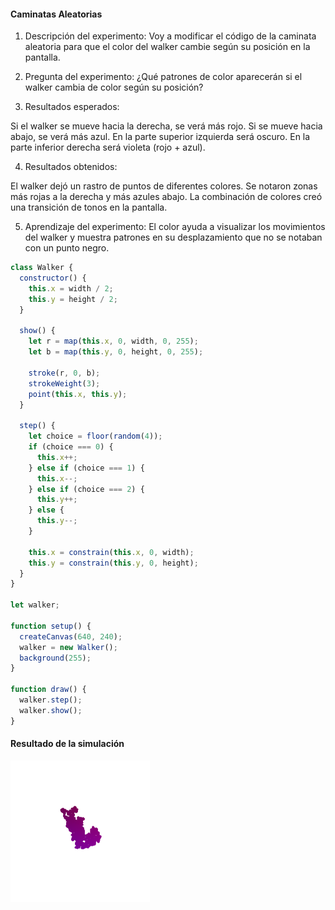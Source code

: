#### Caminatas Aleatorias

1. Descripción del experimento:
Voy a modificar el código de la caminata aleatoria para que el color del walker cambie según su posición en la pantalla.

2. Pregunta del experimento:
¿Qué patrones de color aparecerán si el walker cambia de color según su posición?

3. Resultados esperados:

Si el walker se mueve hacia la derecha, se verá más rojo.
Si se mueve hacia abajo, se verá más azul.
En la parte superior izquierda será oscuro.
En la parte inferior derecha será violeta (rojo + azul).

4. Resultados obtenidos:

El walker dejó un rastro de puntos de diferentes colores.
Se notaron zonas más rojas a la derecha y más azules abajo.
La combinación de colores creó una transición de tonos en la pantalla.

5. Aprendizaje del experimento:
El color ayuda a visualizar los movimientos del walker y muestra patrones en su desplazamiento que no se notaban con un punto negro.

``` js
class Walker {
  constructor() {
    this.x = width / 2;
    this.y = height / 2;
  }

  show() {
    let r = map(this.x, 0, width, 0, 255);
    let b = map(this.y, 0, height, 0, 255);

    stroke(r, 0, b);
    strokeWeight(3);
    point(this.x, this.y);
  }

  step() {
    let choice = floor(random(4));
    if (choice === 0) {
      this.x++;
    } else if (choice === 1) {
      this.x--;
    } else if (choice === 2) {
      this.y++;
    } else {
      this.y--;
    }

    this.x = constrain(this.x, 0, width);
    this.y = constrain(this.y, 0, height);
  }
}

let walker;

function setup() {
  createCanvas(640, 240);
  walker = new Walker();
  background(255);
}

function draw() {
  walker.step();
  walker.show();
}

```

#### Resultado de la simulación

![Captura del resultado de la simulación](../../../../assets/u1-a3-1.png)


